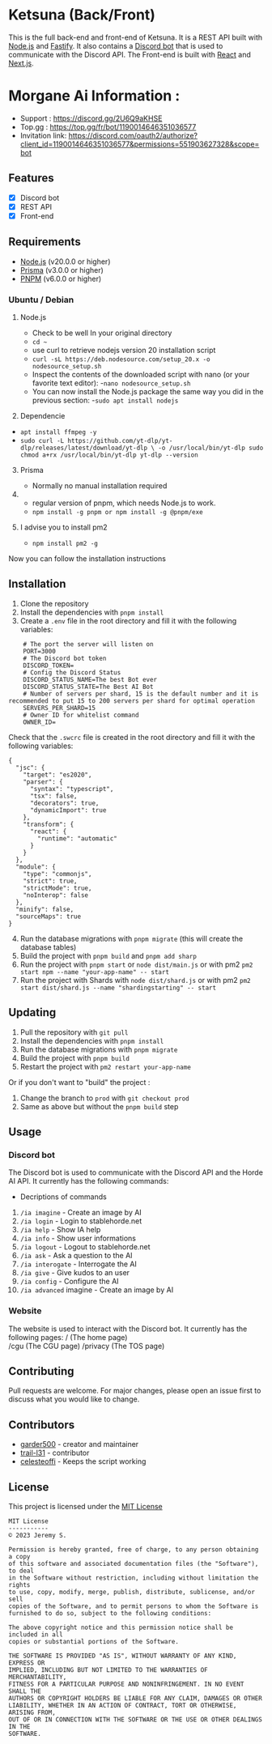 # Ketsuna (Back/Front)

This is the full back-end and front-end of Ketsuna. It is a REST API built with [Node.js](https://nodejs.org/en/) and [Fastify](https://www.fastify.io/). It also contains a [Discord bot](https://discord.com/developers/docs/intro) that is used to communicate with the Discord API.
The Front-end is built with [React](https://reactjs.org/) and [Next.js](https://nextjs.org/).

# Morgane Ai Information : 

- Support : https://discord.gg/2U6Q9aKHSE
- Top.gg : https://top.gg/fr/bot/1190014646351036577
- Invitation link: https://discord.com/oauth2/authorize?client_id=1190014646351036577&permissions=551903627328&scope=bot

## Features

- [x] Discord bot
- [x] REST API
- [x] Front-end

## Requirements

- [Node.js](https://nodejs.org/en/) (v20.0.0 or higher)
- [Prisma](https://www.prisma.io/) (v3.0.0 or higher)
- [PNPM](https://pnpm.io/) (v6.0.0 or higher)

### Ubuntu / Debian

1. Node.js 
	- Check to be well In your original directory 
	- `cd ~`
	- use curl to retrieve nodejs version 20 installation script 
	- `curl -sL https://deb.nodesource.com/setup_20.x -o nodesource_setup.sh`
	- Inspect the contents of the downloaded script with nano (or your favorite text editor): 
	-`nano nodesource_setup.sh`
	- You can now install the Node.js package the same way you did in the previous section: 
	-`sudo apt install nodejs`

2. Dependencie 
  - `apt install ffmpeg -y`
  - `sudo curl -L https://github.com/yt-dlp/yt-dlp/releases/latest/download/yt-dlp \
    -o /usr/local/bin/yt-dlp
    sudo chmod a+rx /usr/local/bin/yt-dlp
    yt-dlp --version`

3. Prisma
	- Normally no manual installation required

4. 
	- regular version of pnpm, which needs Node.js to work.
	- `npm install -g pnpm or npm install -g @pnpm/exe`

5. I advise you to install pm2 
	- `npm install pm2 -g`

Now you can follow the installation instructions

## Installation

1. Clone the repository
2. Install the dependencies with `pnpm install`
3. Create a `.env` file in the root directory and fill it with the following variables:

```env
    # The port the server will listen on
    PORT=3000
    # The Discord bot token
    DISCORD_TOKEN=
    # Config the Discord Status
    DISCORD_STATUS_NAME=The best Bot ever
    DISCORD_STATUS_STATE=The Best AI Bot
    # Number of servers per shard, 15 is the default number and it is recommended to put 15 to 200 servers per shard for optimal operation
    SERVERS_PER_SHARD=15
    # Owner ID for whitelist command
    OWNER_ID=
```

Check that the `.swcrc` file is created in the root directory and fill it with the following variables:

```
{
  "jsc": {
    "target": "es2020",
    "parser": {
      "syntax": "typescript",
      "tsx": false,
      "decorators": true,
      "dynamicImport": true
    },
    "transform": {
      "react": {
        "runtime": "automatic"
      }
    }
  },
  "module": {
    "type": "commonjs",
    "strict": true,
    "strictMode": true,
    "noInterop": false
  },
  "minify": false,
  "sourceMaps": true
}
```

4. Run the database migrations with `pnpm migrate` (this will create the database tables)
5. Build the project with `pnpm build` and `pnpm add sharp`
6. Run the project with `pnpm start` or `node dist/main.js` or with pm2 `pm2 start npm --name "your-app-name" -- start`
6. Run the project with Shards with `node dist/shard.js` or with pm2 `pm2 start dist/shard.js --name "shardingstarting" -- start`

## Updating

1. Pull the repository with `git pull`
2. Install the dependencies with `pnpm install`
3. Run the database migrations with `pnpm migrate`
4. Build the project with `pnpm build`
5. Restart the project with `pm2 restart your-app-name`

Or if you don't want to "build" the project :

1. Change the branch to `prod` with `git checkout prod`
2. Same as above but without the `pnpm build` step

## Usage

### Discord bot

The Discord bot is used to communicate with the Discord API and the Horde AI API. It currently has the following commands:

- Decriptions of commands
1. `/ia imagine` - Create an image by AI
2. `/ia login` - Login to stablehorde.net
3. `/ia help` - Show IA help
4. `/ia info` - Show user informations
5. `/ia logout` - Logout to stablehorde.net
6. `/ia ask` - Ask a question to the AI
7. `/ia interogate` - Interrogate the AI
8. `/ia give` - Give kudos to an user
9. `/ia config` - Configure the AI
10. `/ia advanced` imagine - Create an image by AI

### Website

The website is used to interact with the Discord bot. It currently has the following pages:
/ (The home page)  
/cgu (The CGU page)
/privacy (The TOS page) 

## Contributing

Pull requests are welcome. For major changes, please open an issue first to discuss what you would like to change.

## Contributors

- [garder500](https://github.com/garder500) - creator and maintainer
- [trail-l31](https://github.com/trail-l31) - contributor
- [celesteoffi](https://github.com/celesteoffi) - Keeps the script working

## License

This project is licensed under the [MIT License](https://opensource.org/license/mit/)

```
MIT License
-----------
© 2023 Jeremy S.

Permission is hereby granted, free of charge, to any person obtaining a copy
of this software and associated documentation files (the "Software"), to deal
in the Software without restriction, including without limitation the rights
to use, copy, modify, merge, publish, distribute, sublicense, and/or sell
copies of the Software, and to permit persons to whom the Software is
furnished to do so, subject to the following conditions:

The above copyright notice and this permission notice shall be included in all
copies or substantial portions of the Software.

THE SOFTWARE IS PROVIDED "AS IS", WITHOUT WARRANTY OF ANY KIND, EXPRESS OR
IMPLIED, INCLUDING BUT NOT LIMITED TO THE WARRANTIES OF MERCHANTABILITY,
FITNESS FOR A PARTICULAR PURPOSE AND NONINFRINGEMENT. IN NO EVENT SHALL THE
AUTHORS OR COPYRIGHT HOLDERS BE LIABLE FOR ANY CLAIM, DAMAGES OR OTHER
LIABILITY, WHETHER IN AN ACTION OF CONTRACT, TORT OR OTHERWISE, ARISING FROM,
OUT OF OR IN CONNECTION WITH THE SOFTWARE OR THE USE OR OTHER DEALINGS IN THE
SOFTWARE.

```
